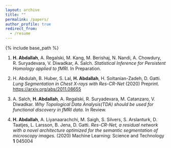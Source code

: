 ```yaml
---
layout: archive
title: ""
permalink: /papers/
author_profile: true
redirect_from:
  - /resume
---
```


{% include base_path %}


1.  **H. Abdallah**, A. Regalski, M. Kang, M. Berishaj, N. Nandi, A.
    Chowdury, R. Suryadevara, V. Diwadkar, A. Salch. *Statistical
    Inference for Persistent Homology applied to fMRI.* In Preparation.

2.  H. Abdulah, B. Huber, S. Lal, **H. Abdallah**, H.
    Soltanian-Zadeh, D. Gatti. *Lung Segmentation in Chest X-rays with
    Res-CR-Net* (2020) Preprint. <https://arxiv.org/abs/2011.08655>

3.  A. Salch, **H. Abdallah**, A. Regalski, R. Suryadevara, M.
    Catanzaro, V. Diwadkar. *Why Topological Data Analysis(TDA) should
    be used for functional discovery in fMRI data.* In Review.

4.  **H. Abdallah**, A. Liyanaarachchi, M. Saigh, S. Silvers, S.
    Arslanturk, D. Taatjes, L. Larsson, B. Jena, D. Gatti. *Res-CR-Net,
    a residual network with a novel architecture optimized for the
    semantic segmentation of microscopy images.* (2020) Machine
    Learning: Science and Technology **1** 045004
